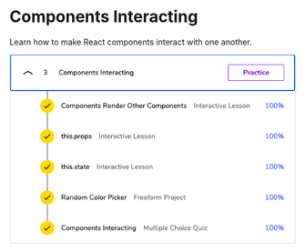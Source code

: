 # Components Interacting
Learn how to make React components interact with one another.

![Components Interacting](./ComponentsInteracting.png)